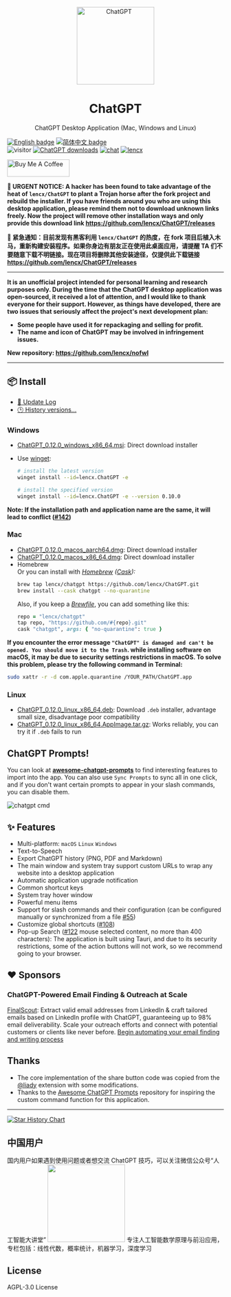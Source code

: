 <p align="center">
  <img width="180" src="./public/logo.png" alt="ChatGPT">
  <h1 align="center">ChatGPT</h1>
  <p align="center">ChatGPT Desktop Application (Mac, Windows and Linux)</p>
</p>

[![English badge](https://img.shields.io/badge/%E8%8B%B1%E6%96%87-English-blue)](./README.md)
[![简体中文 badge](https://img.shields.io/badge/%E7%AE%80%E4%BD%93%E4%B8%AD%E6%96%87-Simplified%20Chinese-blue)](./README-ZH_CN.md)\
![visitor](https://visitor-badge.glitch.me/badge?page_id=lencx.chatgpt)
[![ChatGPT downloads](https://img.shields.io/github/downloads/lencx/ChatGPT/total.svg?style=flat-square)](https://github.com/lencx/ChatGPT/releases)
[![chat](https://img.shields.io/badge/chat-discord-blue?style=flat&logo=discord)](https://discord.gg/aPhCRf4zZr)
[![lencx](https://img.shields.io/badge/follow-lencx__-blue?style=flat&logo=Twitter)](https://twitter.com/lencx_)

<!-- [![lencx](https://img.shields.io/twitter/follow/lencx_.svg?style=social)](https://twitter.com/lencx_) -->

<!-- [![中文版 badge](https://img.shields.io/badge/%E4%B8%AD%E6%96%87-Traditional%20Chinese-blue)](./README-ZH.md) -->

<a href="https://www.buymeacoffee.com/lencx" target="_blank"><img src="https://cdn.buymeacoffee.com/buttons/v2/default-blue.png" alt="Buy Me A Coffee" style="height: 40px !important;width: 145px !important;" ></a>

**🛑 URGENT NOTICE: A hacker has been found to take advantage of the heat of `lencx/ChatGPT` to plant a Trojan horse after the fork project and rebuild the installer. If you have friends around you who are using this desktop application, please remind them not to download unknown links freely. Now the project will remove other installation ways and only provide this download link https://github.com/lencx/ChatGPT/releases**

**🛑 紧急通知：目前发现有黑客利用 `lencx/ChatGPT` 的热度，在 fork 项目后植入木马，重新构建安装程序。如果你身边有朋友正在使用此桌面应用，请提醒 TA 们不要随意下载不明链接。现在项目将删除其他安装途径，仅提供此下载链接 https://github.com/lencx/ChatGPT/releases**

---

**It is an unofficial project intended for personal learning and research purposes only. During the time that the ChatGPT desktop application was open-sourced, it received a lot of attention, and I would like to thank everyone for their support. However, as things have developed, there are two issues that seriously affect the project's next development plan:**

- **Some people have used it for repackaging and selling for profit.**
- **The name and icon of ChatGPT may be involved in infringement issues.**

**New repository: https://github.com/lencx/nofwl**

---

## 📦 Install

- [📝 Update Log](./UPDATE_LOG.md)
- [🕒 History versions...](https://github.com/lencx/ChatGPT/releases)

<!-- tr-download-start -->

### Windows

- [ChatGPT_0.12.0_windows_x86_64.msi](https://github.com/lencx/ChatGPT/releases/download/v0.12.0/ChatGPT_0.12.0_windows_x86_64.msi): Direct download installer
- Use [winget](https://winstall.app/apps/lencx.ChatGPT):

  ```bash
  # install the latest version
  winget install --id=lencx.ChatGPT -e

  # install the specified version
  winget install --id=lencx.ChatGPT -e --version 0.10.0
  ```

**Note: If the installation path and application name are the same, it will lead to conflict ([#142](https://github.com/lencx/ChatGPT/issues/142#issuecomment-0.12.0))**

### Mac

- [ChatGPT_0.12.0_macos_aarch64.dmg](https://github.com/lencx/ChatGPT/releases/download/v0.12.0/ChatGPT_0.12.0_macos_aarch64.dmg): Direct download installer
- [ChatGPT_0.12.0_macos_x86_64.dmg](https://github.com/lencx/ChatGPT/releases/download/v0.12.0/ChatGPT_0.12.0_macos_x86_64.dmg): Direct download installer
- Homebrew \
  Or you can install with _[Homebrew](https://brew.sh) ([Cask](https://docs.brew.sh/Cask-Cookbook)):_
  ```sh
  brew tap lencx/chatgpt https://github.com/lencx/ChatGPT.git
  brew install --cask chatgpt --no-quarantine
  ```
  Also, if you keep a _[Brewfile](https://github.com/Homebrew/homebrew-bundle#usage)_, you can add something like this:
  ```rb
  repo = "lencx/chatgpt"
  tap repo, "https://github.com/#{repo}.git"
  cask "chatgpt", args: { "no-quarantine": true }
  ```

**If you encounter the error message `"ChatGPT" is damaged and can't be opened. You should move it to the Trash`. while installing software on macOS, it may be due to security settings restrictions in macOS. To solve this problem, please try the following command in Terminal:**

```bash
sudo xattr -r -d com.apple.quarantine /YOUR_PATH/ChatGPT.app
```

### Linux

- [ChatGPT_0.12.0_linux_x86_64.deb](https://github.com/lencx/ChatGPT/releases/download/v0.12.0/ChatGPT_0.12.0_linux_x86_64.deb): Download `.deb` installer, advantage small size, disadvantage poor compatibility
- [ChatGPT_0.12.0_linux_x86_64.AppImage.tar.gz](https://github.com/lencx/ChatGPT/releases/download/v0.12.0/ChatGPT_0.12.0_linux_x86_64.AppImage.tar.gz): Works reliably, you can try it if `.deb` fails to run

<!-- tr-download-end -->

## ChatGPT Prompts!

You can look at **[awesome-chatgpt-prompts](https://github.com/f/awesome-chatgpt-prompts)** to find interesting features to import into the app. You can also use `Sync Prompts` to sync all in one click, and if you don't want certain prompts to appear in your slash commands, you can disable them.

![chatgpt cmd](./assets/chatgpt-cmd.png)

## ✨ Features

- Multi-platform: `macOS` `Linux` `Windows`
- Text-to-Speech
- Export ChatGPT history (PNG, PDF and Markdown)
- The main window and system tray support custom URLs to wrap any website into a desktop application
- Automatic application upgrade notification
- Common shortcut keys
- System tray hover window
- Powerful menu items
- Support for slash commands and their configuration (can be configured manually or synchronized from a file [#55](https://github.com/lencx/ChatGPT/issues/55))
- Customize global shortcuts ([#108](https://github.com/lencx/ChatGPT/issues/108))
- Pop-up Search ([#122](https://github.com/lencx/ChatGPT/issues/122) mouse selected content, no more than 400 characters): The application is built using Tauri, and due to its security restrictions, some of the action buttons will not work, so we recommend going to your browser.

## ❤️ Sponsors

### **ChatGPT-Powered Email Finding & Outreach at Scale**

[FinalScout](https://finalscout.com/?utm_source=github&utm_medium=lencx&utm_campaign=chatgpt): Extract valid email addresses from LinkedIn & craft tailored emails based on LinkedIn profile with ChatGPT, guaranteeing up to 98% email deliverability. Scale your outreach efforts and connect with potential customers or clients like never before. [Begin automating your email finding and writing process](https://finalscout.com/?utm_source=github&utm_medium=lencx&utm_campaign=chatgpt)

## Thanks

- The core implementation of the share button code was copied from the [@liady](https://github.com/liady) extension with some modifications.
- Thanks to the [Awesome ChatGPT Prompts](https://github.com/f/awesome-chatgpt-prompts) repository for inspiring the custom command function for this application.

---

[![Star History Chart](https://api.star-history.com/svg?repos=lencx/chatgpt&type=Timeline)](https://star-history.com/#lencx/chatgpt&Timeline)

## 中国用户

国内用户如果遇到使用问题或者想交流 ChatGPT 技巧，可以关注微信公众号“人工智能大讲堂”
<img width="180" src="https://mmbiz.qpic.cn/mmbiz_jpg/gWS53OdTR9QUHibcnbqRrHCkPsrcpsFWN5uic1ibz15Q7OCpyHFkibpkichVf9BulRibALcseNcvQ0aPAImRwApTEmIA/0?wx_fmt=jpeg">
专注人工智能数学原理与前沿应用，专栏包括：线性代数，概率统计，机器学习，深度学习
## License

AGPL-3.0 License
